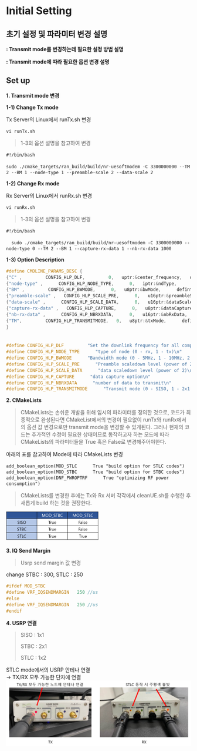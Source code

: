 #  Initial Setting
##  초기 설정 및 파라미터 변경 설명

**:  Transmit mode를 변경하는데 필요한 설정 방법 설명**

**: Transmit mode에 따라 필요한 옵션 변경 설명**


## Set up

**1. Transmit mode 변경**

**1-1) Change Tx mode**

Tx Server의 Linux에서 runTx.sh 변경 
```
vi runTx.sh
```
> 1-3의 옵션 설명을 참고하여 변경
```
#!/bin/bash

sudo ./cmake_targets/ran_build/build/nr-uesoftmodem -C 3300000000 --TM 2 --BM 1 --node-type 1 --preamble-scale 2 --data-scale 2
```
**1-2) Change Rx mode**

Rx Server의 Linux에서 runRx.sh 변경 
``` 
vi runRx.sh
```
> 1-3의 옵션 설명을 참고하여 변경
``` 
#!/bin/bash

  sudo ./cmake_targets/ran_build/build/nr-uesoftmodem -C 3300000000 --node-type 0 --TM 2 --BM 1 --capture-rx-data 1 --nb-rx-data 1000
```
**1-3) Option Description**
``` c
#define CMDLINE_PARAMS_DESC {
{"C" ,         CONFIG_HLP_DLF,         0,   uptr:&center_frequency,   defuintval:2680000000,   TYPE_UINT,   0},
{"node-type" ,      CONFIG_HLP_NODE_TYPE,      0,   iptr:&ndType,      defintval:-1,      TYPE_INT,   0},
{"BM" ,         CONFIG_HLP_BWMODE,      0,   u8ptr:&bwMode,      defintval:1,      TYPE_UINT8,   0},
{"preamble-scale" ,   CONFIG_HLP_SCALE_PRE,      0,   u16ptr:&preambleScale,   defintval:0,      TYPE_UINT16,   0},
{"data-scale" ,      CONFIG_HLP_SCALE_DATA,      0,   u16ptr:&dataScale,   defintval:0,      TYPE_UINT16,   0},
{"capture-rx-data" ,   CONFIG_HLP_CAPTURE,      0,   u8ptr:&dataCapture,   defintval:0,      TYPE_UINT8,   0},
{"nb-rx-data" ,      CONFIG_HLP_NBRXDATA,      0,   u16ptr:&nbRxData,   defintval:0,      TYPE_UINT16,   0},
{"TM",         CONFIG_HLP_TRANSMITMODE,   0,   u8ptr:&txMode,      defintval:0,      TYPE_UINT8,   0},
}


#define CONFIG_HLP_DLF         "Set the downlink frequency for all component carriers\n"
#define CONFIG_HLP_NODE_TYPE      "type of node (0 - rx, 1 - tx)\n"
#define CONFIG_HLP_BWMODE      "Bandwidth mode (0 - 5MHz, 1 - 10MHz, 2 - 20MHz, SCS : 15kHz (common))"
#define CONFIG_HLP_SCALE_PRE      "Preamble scaledown level (power of 2)\n"
#define CONFIG_HLP_SCALE_DATA      "data scaledown level (power of 2)\n"
#define CONFIG_HLP_CAPTURE      "data capture option\n"
#define CONFIG_HLP_NBRXDATA      "number of data to transmit\n"
#define CONFIG_HLP_TRANSMITMODE      "Transmit mode (0 - SISO, 1 - 2x1 STBC, 2 - 1x2 STLC)"
```

**2. CMakeLists**
> CMakeLists는 손쉬운 개발을 위해 임시의 파라미터를 정의한 것으로, 
 코드가 최종적으로 완성된다면 CMakeList에서의 변경이 필요없이 runTx와 runRx에서의 옵션 값 변경으로만 transmit mode을 변경할 수 있게된다.
 그러나 현재의 코드는 추가적인 수정이 필요한 상태이므로 동작하고자 하는 모드에 따라 CMakeLists의 파라미터들을 True 혹은 False로 변경해주어야한다. 

아래의 표를 참고하여 Mode에 따라 CMakeLists 변경

```
add_boolean_option(MOD_STLC      True "build option for STLC codes")
add_boolean_option(MOD_STBC      True "build option for STBC codes")
add_boolean_option(DNF_PWROPTRF      True "optimizing RF power consumption")
```
> CMakeLists를 변경한 후에는 Tx와 Rx 서버 각각에서 cleanUE.sh를 수행한 후 새롭게 build 하는 것을 권장한다.

<img src = "https://github.com/dbwpdls22/NR_Modulation/blob/main/STLC/Figs/CMakeLists.png" width="50%">


**3. IQ Send Margin**
> Usrp send margin 값 변경

change STBC : 300, STLC : 250
```c
#ifdef MOD_STBC
#define VRF_IQSENDMARGIN   250 //us
#else
#define VRF_IQSENDMARGIN   250 //us
#endif
```
**4. USRP 연결**
> SISO : 1x1 
>
> STBC : 2x1  
> 
> STLC : 1x2

STLC mode에서의 USRP 안테나 연결  
→ TX/RX 모두 가능한 단자에 연결
![](https://github.com/dbwpdls22/NR_Modulation/blob/main/STLC/Figs/USRP.PNG)
